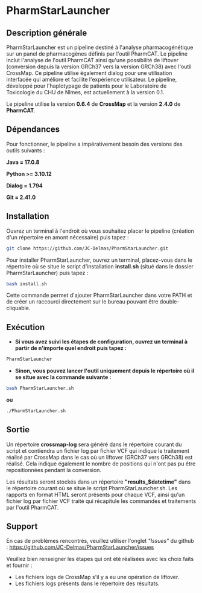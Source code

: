 # PharmStarLauncher
## Description générale
PharmStarLauncher est un pipeline destiné à l'analyse pharmacogénétique sur un panel de pharmacogènes définis par l'outil PharmCAT. Le pipeline inclut l'analyse de l'outil PharmCAT ainsi qu'une possibilité de liftover (conversion depuis la version GRCh37 vers la version GRCh38) avec l'outil CrossMap. Ce pipeline utilise également dialog pour une utilisation interfacée qui améliore et facilite l'expérience utilisateur. Le pipeline, développé pour l'haplotypage de patients pour le Laboratoire de Toxicologie du CHU de Nîmes, est actuellement à la version 0.1.

Le pipeline utilise la version **0.6.4** de **CrossMap** et la version **2.4.0** de **PharmCAT**.


## Dépendances
Pour fonctionner, le pipeline a impérativement besoin des versions des outils suivants :

**Java = 17.0.8**

**Python >= 3.10.12**

**Dialog = 1.794**

**Git = 2.41.0**


## Installation 
Ouvrez un terminal à l'endroit où vous souhaitez placer le pipeline (création d'un répertoire en amont nécessaire) puis tapez :
```bash
git clone https://github.com/JC-Delmas/PharmStarLauncher.git
```

Pour installer PharmStarLauncher, ouvrez un terminal, placez-vous dans le répertoire où se situe le script d'installation **install.sh** (situé dans le dossier PharmStarLauncher) puis tapez :
```bash
bash install.sh
```
Cette commande permet d'ajouter PharmStarLauncher dans votre PATH et de créer un raccourci directement sur le bureau pouvant être double-cliquable.

## Exécution
- **Si vous avez suivi les étapes de configuration, ouvrez un terminal à partir de n'importe quel endroit puis tapez :**
```bash
PharmStarLauncher
```

- **Sinon, vous pouvez lancer l'outil uniquement depuis le répertoire où il se situe avec la commande suivante :**
```bash
bash PharmStarLauncher.sh
```
**ou**
```bash
./PharmStarLauncher.sh
```

## Sortie
Un répertoire **crossmap-log** sera généré dans le répertoire courant du script et contiendra un fichier log par fichier VCF qui indique le traitement réalisé par CrossMap dans le cas où un liftover (GRCh37 vers GRCh38) est réalisé. Cela indique également le nombre de positions qui n'ont pas pu être repositionnées pendant la conversion.

Les résultats seront stockés dans un répertoire **"results_$datetime"** dans le répertoire courant où se situe le script PharmStarLauncher.sh.
Les rapports en format HTML seront présents pour chaque VCF, ainsi qu'un fichier log par fichier VCF traité qui récapitule les commandes et traitements par l'outil PharmCAT.

## Support
En cas de problèmes rencontrés, veuillez utiliser l'onglet *"Issues"* du github : https://github.com/JC-Delmas/PharmStarLauncher/issues

Veuillez bien renseigner les étapes qui ont été réalisées avec les choix faits et fournir :
- Les fichiers logs de CrossMap s'il y a eu une opération de liftover.
- Les fichiers logs présents dans le répertoire des résultats.
